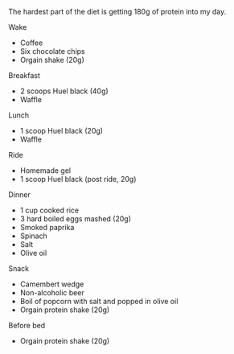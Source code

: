 The hardest part of the diet is getting 180g of protein into my day.

Wake
- Coffee
- Six chocolate chips
- Orgain shake (20g)

Breakfast

- 2 scoops Huel black (40g)
- Waffle

Lunch

- 1 scoop Huel black (20g)
- Waffle

Ride

- Homemade gel
- 1 scoop Huel black (post ride, 20g)

Dinner

- 1 cup cooked rice
- 3 hard boiled eggs mashed (20g)
- Smoked paprika
- Spinach
- Salt
- Olive oil

Snack

- Camembert wedge
- Non-alcoholic beer
- Boil of popcorn with salt and popped in olive oil
- Orgain protein shake (20g)

Before bed

- Orgain protein shake (20g)
